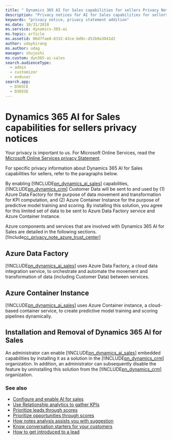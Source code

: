 ```yaml
---
title: " Dynamics 365 AI for Sales capabilities for sellers Privacy Notices | Microsoft Docs"
description: "Privacy notices for AI for Sales capabilities for sellers."
keywords: "privacy notice, privacy statement addition"
ms.date: 10/31/2018
ms.service: dynamics-365-ai
ms.topic: article
ms.assetid: 06d7fae8-8332-43ce-bd9c-d52b9a3041d2
author: udaykirang
ms.author: udag
manager: shujoshi
ms.custom: dyn365-ai-sales
search.audienceType: 
  - admin
  - customizer
  - enduser
search.app: 
  - D365CE
  - D365SE
---
```


# Dynamics 365 AI for Sales capabilities for sellers privacy notices

Your privacy is important to us. For Microsoft Online Services, read the [Microsoft Online Services privacy Statement](https://go.microsoft.com/fwlink/p/?LinkID=389041).

For specific privacy information about Dynamics 365 AI for Sales capabilities for sellers, refer to the paragraphs below.

By enabling [!INCLUDE[pn_dynamics_ai_sales](../includes/pn-dynamics-ai-sales.md)] capabilities, [!INCLUDE[pn_dynamics_crm](../includes/pn-dynamics-crm.md)] Customer Data will be sent to and used by (1) Azure Data Factory for the purpose of data movement and transformation for KPI computation, and (2) Azure Container Instance for the purpose of predictive model training and scoring. By installing this solution, you agree for this limited set of data to be sent to Azure Data Factory service and Azure Container Instance.

Azure components and services that are involved with Dynamics 365 AI for Sales are detailed in the following sections.
[!Include[cc_privacy_note_azure_trust_center](../includes/cc-privacy-note-azure-trust-center.md)]

## Azure Data Factory
[!INCLUDE[pn_dynamics_ai_sales](../includes/pn-dynamics-ai-sales.md)] uses Azure Data Factory, a cloud data integration service, to orchestrate and automate the movement and transformation of data (including Customer Data) between services.

## Azure Container Instance
[!INCLUDE[pn_dynamics_ai_sales](../includes/pn-dynamics-ai-sales.md)] uses Azure Container instance, a cloud-based container service, to create predictive model training and scoring pipelines dynamically. 

## Installation and Removal of Dynamics 365 AI for Sales

An administrator can enable [!INCLUDE[pn_dynamics_ai_sales](../includes/pn-dynamics-ai-sales.md)] embedded capabilities by installing it as a solution in the [!INCLUDE[pn_dynamics_crm](../includes/pn-dynamics-crm.md)] organization. In addition, an administrator can subsequently disable the feature by uninstalling this solution from the [!INCLUDE[pn_dynamics_crm](../includes/pn-dynamics-crm.md)] organization.



### See also

- [Configure and enable AI for sales](configure-enable-dynamics-365-ai-sales.md)
- [Use Relationship analytics to gather KPIs](relationship-analytics.md)
- [Prioritize leads through scores](work-predictive-lead-scoring.md) 
- [Prioritize opportunities through scores](work-predictive-opportunity-scoring.md)
- [How notes analysis assists you with suggestion](notes-analysis.md)
- [Know conversation starters for your customers](talking-points.md)
- [How to get introduced to a lead](who-knows-whom.md)